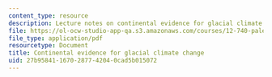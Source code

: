 ```yaml
---
content_type: resource
description: Lecture notes on continental evidence for glacial climate change.
file: https://ol-ocw-studio-app-qa.s3.amazonaws.com/courses/12-740-paleoceanography-spring-2008/27b958411670287742040cad5b015072_lec11.pdf
file_type: application/pdf
resourcetype: Document
title: Continental evidence for glacial climate change
uid: 27b95841-1670-2877-4204-0cad5b015072
---
```

